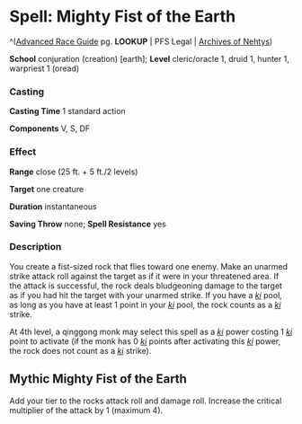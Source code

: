 # Spell: Mighty Fist of the Earth

^([Advanced Race Guide][ss-mighty-fist-of-the-earth] pg. **LOOKUP** | PFS Legal | [Archives of Nehtys][sn-mighty-fist-of-the-earth])

**School** conjuration (creation) [earth]; **Level** cleric/oracle 1, druid 1, hunter 1, warpriest 1 (oread)

### Casting

**Casting Time** 1 standard action  

**Components** V, S, DF

### Effect

**Range** close (25 ft. + 5 ft./2 levels)  

**Target** one creature  

**Duration** instantaneous  

**Saving Throw** none; **Spell Resistance** yes

### Description

You create a fist-sized rock that flies toward one enemy. Make an unarmed strike attack roll against the target as if it were in your threatened area. If the attack is successful, the rock deals bludgeoning damage to the target as if you had hit the target with your unarmed strike. If you have a _[ki]_ pool, as long as you have at least 1 point in your _[ki]_ pool, the rock counts as a _[ki]_ strike.  

At 4th level, a qinggong monk may select this spell as a _[ki]_ power costing 1 _[ki]_ point to activate (if the monk has 0 _[ki]_ points after activating this _[ki]_ power, the rock does not count as a _[ki]_ strike).

## Mythic Mighty Fist of the Earth

Add your tier to the rocks attack roll and damage roll. Increase the critical multiplier of the attack by 1 (maximum 4).

[ss-mighty-fist-of-the-earth]: http://paizo.com/products/btpy8rv2
[sn-mighty-fist-of-the-earth]: http://www.archivesofnethys.com/SpellDisplay.aspx?ItemName=Mighty%20Fist%20of%20the%20Earth
[ki]: http://www.archivesofnethys.com/SpellDisplay.aspx?ItemName=ki